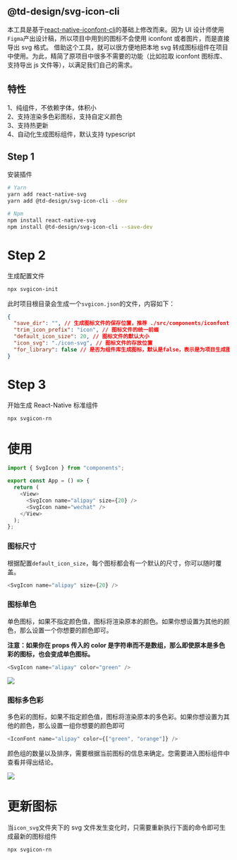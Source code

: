 ## @td-design/svg-icon-cli

本工具是基于[react-native-iconfont-cli](https://github.com/iconfont-cli/react-native-iconfont-cli)的基础上修改而来。因为 UI 设计师使用`Figma`产出设计稿，所以项目中用到的图标不会使用 iconfont 或者图片，而是直接导出 svg 格式。
借助这个工具，就可以很方便地把本地 svg 转成图标组件在项目中使用。为此，精简了原项目中很多不需要的功能（比如拉取 iconfont 图标库、支持导出 js 文件等），以满足我们自己的需求。

## 特性

1、纯组件，不依赖字体，体积小
<br />
2、支持渲染多色彩图标，支持自定义颜色
<br />
3、支持热更新
<br />
4、自动化生成图标组件，默认支持 typescript

## Step 1

安装插件

```bash
# Yarn
yarn add react-native-svg
yarn add @td-design/svg-icon-cli --dev

# Npm
npm install react-native-svg
npm install @td-design/svg-icon-cli --save-dev
```

# Step 2

生成配置文件

```bash
npx svgicon-init
```

此时项目根目录会生成一个`svgicon.json`的文件，内容如下：

```json
{
  "save_dir": "", // 生成图标文件的保存位置，推荐 ./src/components/iconfont
  "trim_icon_prefix": "icon", // 图标文件的统一前缀
  "default_icon_size": 20, // 图标文件的默认大小
  "icon_svg": "./icon-svg", // 图标文件的存放位置
  "for_library": false // 是否为组件库生成图标，默认是false，表示是为项目生成图标
}
```

# Step 3

开始生成 React-Native 标准组件

```bash
npx svgicon-rn
```

# 使用

```typescript jsx
import { SvgIcon } from "components";

export const App = () => {
  return (
    <View>
      <SvgIcon name="alipay" size={20} />
      <SvgIcon name="wechat" />
    </View>
  );
};
```

### 图标尺寸

根据配置`default_icon_size`，每个图标都会有一个默认的尺寸，你可以随时覆盖。

```typescript jsx
<SvgIcon name="alipay" size={20} />
```

### 图标单色

单色图标，如果不指定颜色值，图标将渲染原本的颜色。如果你想设置为其他的颜色，那么设置一个你想要的颜色即可。

**注意：如果你在 props 传入的 color 是字符串而不是数组，那么即使原本是多色彩的图标，也会变成单色图标。**

```typescript jsx
<SvgIcon name="alipay" color="green" />
```

![](https://github.com/fwh1990/react-native-iconfont-cli/blob/master/images/one-color-icon.png?raw=true)

### 图标多色彩

多色彩的图标，如果不指定颜色值，图标将渲染原本的多色彩。如果你想设置为其他的颜色，那么设置一组你想要的颜色即可

```typescript jsx
<IconFont name="alipay" color={["green", "orange"]} />
```

颜色组的数量以及排序，需要根据当前图标的信息来确定。您需要进入图标组件中查看并得出结论。

![](https://github.com/fwh1990/react-native-iconfont-cli/blob/master/images/multi-color-icon.png?raw=true)

# 更新图标

当`icon_svg`文件夹下的 svg 文件发生变化时，只需要重新执行下面的命令即可生成最新的图标组件

```bash
npx svgicon-rn
```
